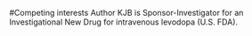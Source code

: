 #Competing interests
Author KJB is Sponsor-Investigator for an Investigational New Drug for intravenous levodopa (U.S. FDA).